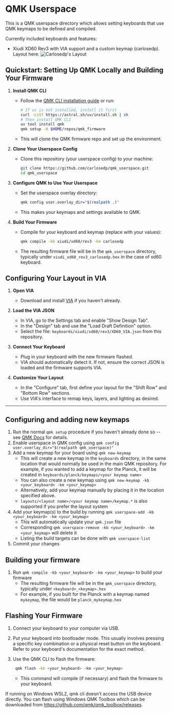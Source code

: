 # QMK Userspace

This is a QMK userspace directory which allows setting keyboards that use QMK keymaps to be defined and compiled.

Currently included keyboards and features:

- Xiudi XD60 Rev3 with VIA support and a custom keymap (carlosedp). Layout here: ![Carlosedp's Layout](https://i.imgur.com/lvEqSvU.png)

## Quickstart: Setting Up QMK Locally and Building Your Firmware

1. **Install QMK CLI**
   - Follow the [QMK CLI installation guide](https://docs.qmk.fm/#/newbs_getting_started?id=qmk-cli) or run:

     ```sh
     # If uv is not installed, install it first
     curl -LsSf https://astral.sh/uv/install.sh | sh
     # Then install QMK CLI
     uv tool install qmk
     qmk setup -H $HOME/repos/qmk_firmware
     ```

   - This will clone the QMK firmware repo and set up the environment.

2. **Clone Your Userspace Config**
   - Clone this repository (your userspace config) to your machine:

     ```sh
     git clone https://github.com/carlosedp/qmk_userspace.git
     cd qmk_userspace
     ```

3. **Configure QMK to Use Your Userspace**
   - Set the userspace overlay directory:

     ```sh
     qmk config user.overlay_dir="$(realpath .)"
     ```

   - This makes your keymaps and settings available to QMK.

4. **Build Your Firmware**
   - Compile for your keyboard and keymap (replace with your values):

     ```sh
     qmk compile -kb xiudi/xd60/rev3 -km carlosedp
     ```

   - The resulting firmware file will be in the `qmk_userspace` directory, typically under `xiudi_xd60_rev3_carlosedp.hex` in the case of xd60 keyboard.

## Configuring Your Layout in VIA

1. **Open VIA**
   - Download and install [VIA](https://usevia.app/) if you haven't already.

2. **Load the VIA JSON**
   - In VIA, go to the Settings tab and enable "Show Design Tab".
   - In the "Design" tab and use the "Load Draft Definition" option.
   - Select the file: `keyboards/xiudi/xd60/rev3/XD60_VIA.json` from this repository.

3. **Connect Your Keyboard**
   - Plug in your keyboard with the new firmware flashed.
   - VIA should automatically detect it. If not, ensure the correct JSON is loaded and the firmware supports VIA.

4. **Customize Your Layout**
   - In the "Configure" tab, first define your layout for the "Shift Row" and "Bottom Row" sections.
   - Use VIA's interface to remap keys, layers, and lighting as desired.

---

## Configuring and adding new keymaps

1. Run the normal `qmk setup` procedure if you haven't already done so -- see [QMK Docs](https://docs.qmk.fm/#/newbs) for details.
2. Enable userspace in QMK config using `qmk config user.overlay_dir="$(realpath qmk_userspace)"`
3. Add a new keymap for your board using `qmk new-keymap`
    - This will create a new keymap in the `keyboards` directory, in the same location that would normally be used in the main QMK repository. For example, if you wanted to add a keymap for the Planck, it will be created in `keyboards/planck/keymaps/<your keymap name>`
    - You can also create a new keymap using `qmk new-keymap -kb <your_keyboard> -km <your_keymap>`
    - Alternatively, add your keymap manually by placing it in the location specified above.
    - `layouts/<layout name>/<your keymap name>/keymap.*` is also supported if you prefer the layout system
4. Add your keymap(s) to the build by running `qmk userspace-add -kb <your_keyboard> -km <your_keymap>`
    - This will automatically update your `qmk.json` file
    - Corresponding `qmk userspace-remove -kb <your_keyboard> -km <your_keymap>` will delete it
    - Listing the build targets can be done with `qmk userspace-list`
5. Commit your changes

## Building your firmware

1. Run `qmk compile -kb <your_keyboard> -km <your_keymap>` to build your firmware
    - The resulting firmware file will be in the `qmk_userspace` directory, typically under `<keyboard>_<keymap>.hex`
    - For example, if you built for the Planck with a keymap named `mykeymap`, the file would be `planck_mykeymap.hex`

## Flashing Your Firmware

1. Connect your keyboard to your computer via USB.
2. Put your keyboard into bootloader mode. This usually involves pressing a specific key combination or a physical reset button on the keyboard. Refer to your keyboard's documentation for the exact method.
3. Use the QMK CLI to flash the firmware:

   ```sh
    qmk flash -kb <your_keyboard> -km <your_keymap>
    ```

    - This command will compile (if necessary) and flash the firmware to your keyboard.

If running on Windows WSL2, qmk cli doesn't access the USB device directly. You can flash using Windows QMK Toolbox which can be downloaded from <https://github.com/qmk/qmk_toolbox/releases>.
